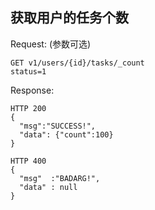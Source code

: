 获取用户的任务个数
--------

Request: (参数可选)

```
GET v1/users/{id}/tasks/_count
status=1
```

Response:

```
HTTP 200
{
  "msg":"SUCCESS!",
  "data": {"count":100}
}
```

```
HTTP 400
{
  "msg"  :"BADARG!",
  "data" : null
}
```
